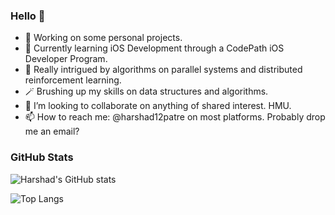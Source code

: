 ### Hello 👋

- 🔭 Working on some personal projects.
- 🌱 Currently learning iOS Development through a CodePath iOS Developer Program. 
- 🎈 Really intrigued by algorithms on parallel systems and distributed reinforcement learning.
- 🪄 Brushing up my skills on data structures and algorithms.
- 👯 I’m looking to collaborate on anything of shared interest. HMU.
- 📫 How to reach me: @harshad12patre on most platforms. Probably drop me an email?

### GitHub Stats

![Harshad's GitHub stats](https://github-readme-stats.vercel.app/api?username=harshad12patre) 

![Top Langs](https://github-readme-stats.vercel.app/api/top-langs/?username=harshad12patre)
